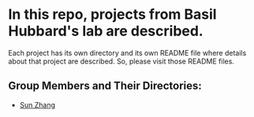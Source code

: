 # In this repo, projects from Basil Hubbard's lab are described.

Each project has its own directory and its own README file where details about that project are described. So, please visit those README files.

## Group Members and Their Directories:

- [Sun Zhang](sunZhang/)
